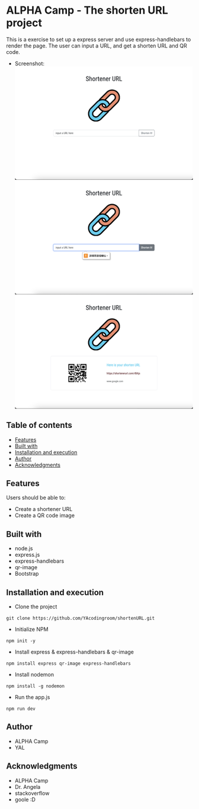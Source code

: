 # ALPHA Camp - The shorten URL project

This is a exercise to set up a express server and use express-handlebars to render the page.
The user can input a URL, and get a shorten URL and QR code.

- Screenshot:
  ![index page](screenshot/index.png)
  ![active required](screenshot/active-required.png)
  ![result page](screenshot/result.png)

## Table of contents

- [Features](#features)
- [Built with](#built-with)
- [Installation and execution](#installation-and-execution)
- [Author](#author)
- [Acknowledgments](#acknowledgments)

## Features

Users should be able to:

- Create a shortener URL
- Create a QR code image

## Built with

- node.js
- express.js
- express-handlebars
- qr-image
- Bootstrap

## Installation and execution

- Clone the project

```Shell
git clone https://github.com/YAcodingroom/shortenURL.git
```

- Initialize NPM

```Shell
npm init -y
```

- Install express & express-handlebars & qr-image

```Shell
npm install express qr-image express-handlebars
```

- Install nodemon

```Shell
npm install -g nodemon
```

- Run the app.js

```Shell
npm run dev
```

## Author

- ALPHA Camp
- YAL

## Acknowledgments

- ALPHA Camp
- Dr. Angela
- stackoverflow
- goole :D
